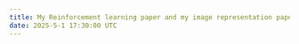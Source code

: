 ```yaml
---
title: My Reinforcement learning paper and my image representation paper is under-review
date: 2025-5-1 17:30:00 UTC
---
```

